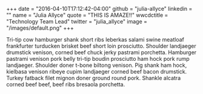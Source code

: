 +++
date = "2016-04-10T17:12:42-04:00"
github = "julia-allyce"
linkedin = ""
name = "Julia Allyce"
quote = "THIS IS AMAZE!!"
wwcdctitle = "Technology Team Lead"
twitter = "julia_allyce"
image = "/images/default.png"
+++

Tri-tip cow hamburger shank short ribs leberkas salami swine meatloaf frankfurter turducken brisket beef short loin prosciutto. Shoulder landjaeger drumstick venison, corned beef chuck jerky pastrami porchetta. Hamburger pastrami venison pork belly tri-tip boudin prosciutto ham hock pork rump landjaeger. Shoulder doner t-bone biltong venison. Pig shank ham hock, kielbasa venison ribeye cupim landjaeger corned beef bacon drumstick. Turkey fatback filet mignon doner ground round pork. Shankle alcatra corned beef beef, beef ribs bresaola porchetta.